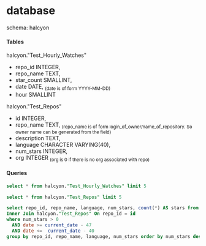 # database

schema: halcyon

#### Tables
 
halcyon."Test_Hourly_Watches"
* repo_id INTEGER, 
* repo_name TEXT, 
* star_count SMALLINT, 
* date DATE, <sub> (date is of form YYYY-MM-DD)
* hour SMALLINT




halcyon."Test_Repos"
* id INTEGER, 
* repo_name TEXT, <sub> (repo_name is of form login_of_owner/name_of_repository. So owner name can be generated from the field)
* description TEXT, 
* language CHARACTER VARYING(40), 
* num_stars INTEGER, 
* org INTEGER <sub>  (org is 0 if there is no org associated with repo)
   





#### Queries

```SQL
select * from halcyon."Test_Hourly_Watches" limit 5
```
```SQL
select * from halcyon."Test_Repos" limit 5
```
```SQL
select repo_id, repo_name, language, num_stars, count(*) AS stars from halcyon."Test_Hourly_Watches" 
Inner Join halcyon."Test_Repos" On repo_id = id
where num_stars > 0 
  AND date >= current_date - 47
  AND date <=  current_date - 40
group by repo_id, repo_name, language, num_stars order by num_stars desc
```
